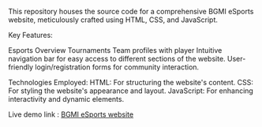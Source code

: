 This repository houses the source code for a comprehensive BGMI eSports website, meticulously crafted using HTML, CSS, and JavaScript.

Key Features:

  Esports Overview
  Tournaments
  Team profiles with player 
  Intuitive navigation bar for easy access to different sections of the website.
  User-friendly login/registration forms for community interaction.
  
Technologies Employed:
  HTML: For structuring the website's content.
  CSS: For styling the website's appearance and layout.
  JavaScript: For enhancing interactivity and dynamic elements.

Live demo link : [BGMI eSports website](https://aryan-404-404.github.io/BGMI_eSports_Websites/)
